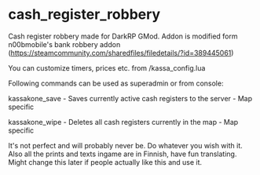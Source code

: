 # cash_register_robbery
Cash register robbery made for DarkRP GMod. Addon is modified form n00bmobile's bank robbery addon (https://steamcommunity.com/sharedfiles/filedetails/?id=389445061)

You can customize timers, prices etc. from /kassa_config.lua

Following commands can be used as superadmin or from console:
  
  kassakone_save
    - Saves currently active cash registers to the server
    - Map specific

  kassakone_wipe
    - Deletes all cash registers currently in the map
    - Map specific

It's not perfect and will probably never be. Do whatever you wish with it. 
Also all the prints and texts ingame are in Finnish, have fun translating. Might change this later if people actually like this and use it.
